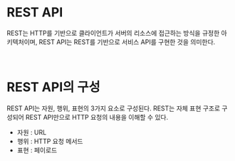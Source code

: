 # REST API

REST는 HTTP를 기반으로 클라이언트가 서버의 리소스에 접근하는 방식을 규정한 아키텍처이며, REST API는 REST를 기반으로 서비스 API를 구현한 것을 의미한다.

<br>

# REST API의 구성

REST API는 자원, 행위, 표현의 3가지 요소로 구성된다. REST는 자체 표현 구조로 구성되어 REST API만으로 HTTP 요청의 내용을 이해할 수 있다.

-   자원 : URL
-   행위 : HTTP 요청 메서드
-   표현 : 페이로드

<br>
